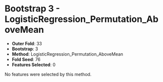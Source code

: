 # Bootstrap 3 - LogisticRegression_Permutation_AboveMean

- **Outer Fold**: 33
- **Bootstrap**: 3
- **Method**: LogisticRegression_Permutation_AboveMean
- **Fold Seed**: 76
- **Features Selected**: 0

No features were selected by this method.

